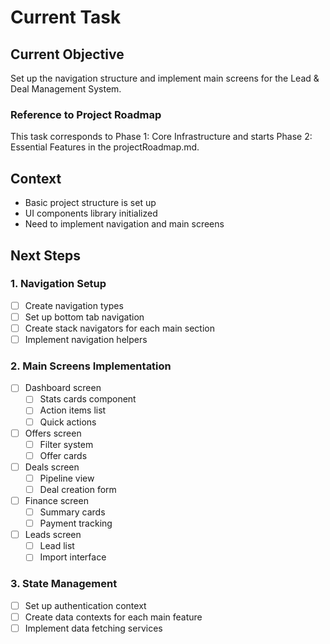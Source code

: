 # Current Task

## Current Objective
Set up the navigation structure and implement main screens for the Lead & Deal Management System.

### Reference to Project Roadmap
This task corresponds to Phase 1: Core Infrastructure and starts Phase 2: Essential Features in the projectRoadmap.md.

## Context
- Basic project structure is set up
- UI components library initialized
- Need to implement navigation and main screens

## Next Steps

### 1. Navigation Setup
- [ ] Create navigation types
- [ ] Set up bottom tab navigation
- [ ] Create stack navigators for each main section
- [ ] Implement navigation helpers

### 2. Main Screens Implementation
- [ ] Dashboard screen
  - [ ] Stats cards component
  - [ ] Action items list
  - [ ] Quick actions
- [ ] Offers screen
  - [ ] Filter system
  - [ ] Offer cards
- [ ] Deals screen
  - [ ] Pipeline view
  - [ ] Deal creation form
- [ ] Finance screen
  - [ ] Summary cards
  - [ ] Payment tracking
- [ ] Leads screen
  - [ ] Lead list
  - [ ] Import interface

### 3. State Management
- [ ] Set up authentication context
- [ ] Create data contexts for each main feature
- [ ] Implement data fetching services
